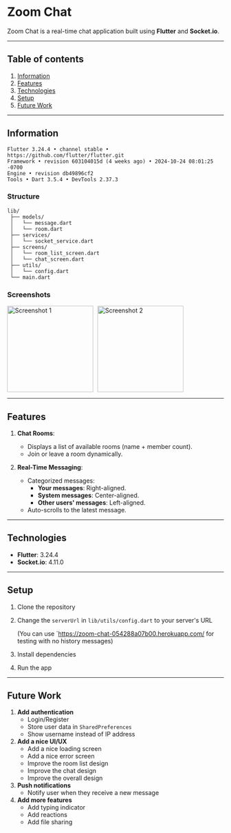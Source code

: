 # Zoom Chat

Zoom Chat is a real-time chat application built using **Flutter** and **Socket.io**.  

---

## Table of contents
1. [Information](#information)
2. [Features](#features)
3. [Technologies](#technologies)
4. [Setup](#setup)
5. [Future Work](#future-work)

---

## Information
```
Flutter 3.24.4 • channel stable • https://github.com/flutter/flutter.git
Framework • revision 603104015d (4 weeks ago) • 2024-10-24 08:01:25 -0700
Engine • revision db49896cf2
Tools • Dart 3.5.4 • DevTools 2.37.3
```

### Structure
```
lib/
 ├── models/
 │   └── message.dart
 │   └── room.dart
 ├── services/
 │   └── socket_service.dart
 ├── screens/
 │   └── room_list_screen.dart
 │   └── chat_screen.dart
 ├── utils/
 │   └── config.dart
 └── main.dart
```

### Screenshots
<div style="display: flex; flex-direction: row; gap: 10px;">
    <img src="https://github.com/user-attachments/assets/dd24bcb1-5cd8-4e7f-a668-ddaa04286e0d" alt="Screenshot 1" width="200">
    <img src="https://github.com/user-attachments/assets/d10a2539-4ff5-45ba-bc75-737fa617c56c" alt="Screenshot 2" width="200">
</div>

---

## Features

1. **Chat Rooms**:
   - Displays a list of available rooms (name + member count).
   - Join or leave a room dynamically.

2. **Real-Time Messaging**:
   - Categorized messages:
     - **Your messages**: Right-aligned.
     - **System messages**: Center-aligned.
     - **Other users' messages**: Left-aligned.
   - Auto-scrolls to the latest message.

---

## Technologies

- **Flutter**: 3.24.4
- **Socket.io**: 4.11.0

---

## Setup

1. Clone the repository
2. Change the `serverUrl` in `lib/utils/config.dart` to your server's URL

    (You can use `https://zoom-chat-054288a07b00.herokuapp.com/ for testing with no history messages)
3. Install dependencies
4. Run the app

---

## Future Work

1. **Add authentication**
    - Login/Register
    - Store user data in `SharedPreferences`
    - Show username instead of IP address
2. **Add a nice UI/UX**
    - Add a nice loading screen
    - Add a nice error screen
    - Improve the room list design
    - Improve the chat design
    - Improve the overall design
3. **Push notifications**
    - Notify user when they receive a new message
4. **Add more features**
    - Add typing indicator
    - Add reactions
    - Add file sharing

